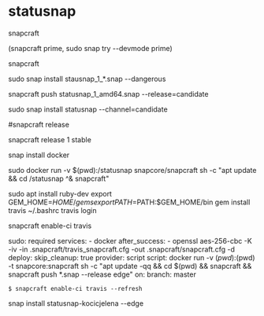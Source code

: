 # statusnap


snapcraft

(snapcraft prime, sudo snap try --devmode prime)

snapcraft 

sudo snap install stausnap_1_*.snap --dangerous

snapcraft push statusnap_1_amd64.snap --release=candidate

sudo snap install statusnap --channel=candidate

#snapcraft release <snap-name> <revision> <channel>

snapcraft release 1 stable

snap install docker

sudo docker run -v $(pwd):/statusnap snapcore/snapcraft sh -c "apt update && cd /statusnap ^& snapcraft"

sudo apt install ruby-dev
export GEM_HOME=$HOME/gems
export PATH=$PATH:$GEM_HOME/bin
gem install travis
~/.bashrc
travis login

snapcraft enable-ci travis

sudo: required
	services:
	- docker
	after_success:
	- openssl aes-256-cbc -K <travis-key> -iv <travis-iv>
  	  -in .snapcraft/travis_snapcraft.cfg
  	  -out .snapcraft/snapcraft.cfg -d
	deploy:
  	  skip_cleanup: true
    	  provider: script
  	  script: docker run -v $(pwd):$(pwd) -t snapcore:snapcraft sh -c
    	    "apt update -qq && cd $(pwd) &&
    	    snapcraft && snapcraft push *.snap --release edge"
  	  on:
    	    branch: master



	$ snapcraft enable-ci travis --refresh
  snap install statusnap-kocicjelena --edge
